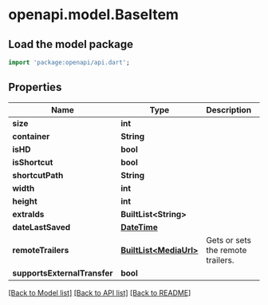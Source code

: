 # openapi.model.BaseItem

## Load the model package
```dart
import 'package:openapi/api.dart';
```

## Properties
Name | Type | Description | Notes
------------ | ------------- | ------------- | -------------
**size** | **int** |  | [optional] 
**container** | **String** |  | [optional] 
**isHD** | **bool** |  | [optional] 
**isShortcut** | **bool** |  | [optional] 
**shortcutPath** | **String** |  | [optional] 
**width** | **int** |  | [optional] 
**height** | **int** |  | [optional] 
**extraIds** | **BuiltList&lt;String&gt;** |  | [optional] 
**dateLastSaved** | [**DateTime**](DateTime.md) |  | [optional] 
**remoteTrailers** | [**BuiltList&lt;MediaUrl&gt;**](MediaUrl.md) | Gets or sets the remote trailers. | [optional] 
**supportsExternalTransfer** | **bool** |  | [optional] 

[[Back to Model list]](../README.md#documentation-for-models) [[Back to API list]](../README.md#documentation-for-api-endpoints) [[Back to README]](../README.md)


